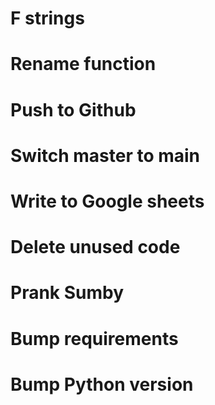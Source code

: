 # F strings

# Rename function

# Push to Github

# Switch master to main

# Write to Google sheets

# Delete unused code

# Prank Sumby

# Bump requirements

# Bump Python version